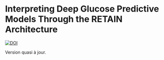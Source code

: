 # Interpreting Deep Glucose Predictive Models Through the RETAIN Architecture

[![DOI](https://zenodo.org/badge/276037777.svg)](https://zenodo.org/badge/latestdoi/276037777)

Version quasi à jour.
